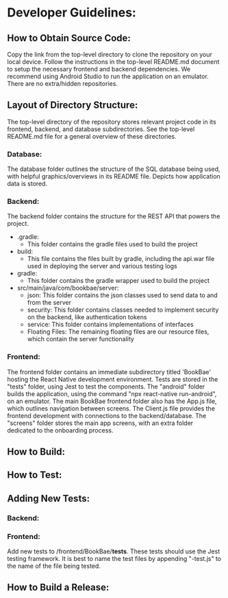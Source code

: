# Developer Guidelines:

## How to Obtain Source Code:

Copy the link from the top-level directory to clone the repository on your local device. Follow the instructions in the top-level README.md document to setup the necessary frontend and backend dependencies. We recommend using Android Studio to run the application on an emulator. There are no extra/hidden repositories.

## Layout of Directory Structure:

The top-level directory of the repository stores relevant project code in its frontend, backend, and database subdirectories. See the top-level README.md file for a general overview of these directories. 

### Database:

The database folder outlines the structure of the SQL database being used, with helpful graphics/overviews in its README file. Depicts how application data is stored.

### Backend:

The backend folder contains the structure for the REST API that powers the project. 
- .gradle:
  - This folder contains the gradle files used to build the project
- build:
  - This file contains the files built by gradle, including the api.war file used in deploying the server and various testing logs
- gradle:
  - This folder contains the gradle wrapper used to build the project
- src/main/java/com/bookbae/server:
  - json: This folder contains the json classes used to send data to and from the server
  - security: This folder contains classes needed to implement security on the backend, like authentication tokens
  - service: This folder contains implementations of interfaces
  - Floating Files: The remaining floating files are our resource files, which contain the server functionality


### Frontend:

The frontend folder contains an immediate subdirectory titled 'BookBae' hosting the React Native development environment. Tests are stored in the "tests" folder, using Jest to test the components. The "android" folder builds the application, using the command "npx react-native run-android", on an emulator. The main BookBae frontend folder also has the App.js file, which outlines navigation between screens. The Client.js file provides the frontend development with connections to the backend/database. The "screens" folder stores the main app screens, with an extra folder dedicated to the onboarding process.

## How to Build:

## How to Test:

## Adding New Tests:

### Backend:

### Frontend:
Add new tests to /frontend/BookBae/__tests__. These tests should use the Jest testing framework. It is best to name the test files by appending "-test.js" to the name of the file being tested. 

## How to Build a Release:
